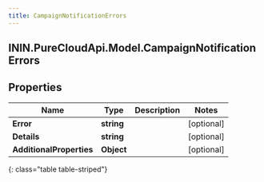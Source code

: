 ```yaml
---
title: CampaignNotificationErrors
---
```

## ININ.PureCloudApi.Model.CampaignNotificationErrors

## Properties

|Name | Type | Description | Notes|
|------------ | ------------- | ------------- | -------------|
| **Error** | **string** |  | [optional] |
| **Details** | **string** |  | [optional] |
| **AdditionalProperties** | **Object** |  | [optional] |
{: class="table table-striped"}


